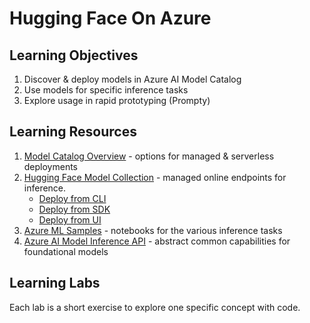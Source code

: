 # Hugging Face On Azure

## Learning Objectives

1. Discover & deploy models in Azure AI Model Catalog
1. Use models for specific inference tasks
1. Explore usage in rapid prototyping (Prompty)

## Learning Resources

1. [Model Catalog Overview](https://learn.microsoft.com/azure/machine-learning/concept-model-catalog?view=azureml-api-2) - options for managed & serverless deployments
1. [Hugging Face Model Collection](https://learn.microsoft.com/azure/machine-learning/how-to-deploy-models-from-huggingface?view=azureml-api-2) - managed online endpoints for inference.
    - [Deploy from CLI](https://learn.microsoft.com/azure/machine-learning/how-to-deploy-models-from-huggingface?view=azureml-api-2#deploy-huggingface-hub-models-using-cli)
    - [Deploy from SDK](https://learn.microsoft.com/en-us/azure/machine-learning/how-to-deploy-models-from-huggingface?view=azureml-api-2#deploy-huggingface-hub-models-using-python-sdk)
    - [Deploy from UI](https://learn.microsoft.com/azure/machine-learning/how-to-deploy-models-from-huggingface?view=azureml-api-2#deploy-huggingface-hub-models-using-studio)
1. [Azure ML Samples](https://github.com/Azure/azureml-examples/tree/main/sdk/python/foundation-models/huggingface) - notebooks for the various inference tasks
1. [Azure AI Model Inference API](https://learn.microsoft.com/en-us/azure/machine-learning/reference-model-inference-api?view=azureml-api-2&tabs=python) - abstract common capabilities for foundational models

## Learning Labs

Each lab is a short exercise to explore one specific concept with code.

